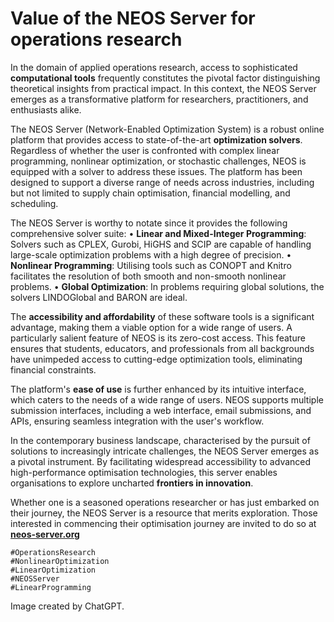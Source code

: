 # Value of the NEOS Server for operations research

In the domain of applied operations research, access to sophisticated **computational tools** frequently constitutes the pivotal factor distinguishing theoretical insights from practical impact. In this context, the NEOS Server emerges as a transformative platform for researchers, practitioners, and enthusiasts alike.

The NEOS Server (Network-Enabled Optimization System) is a robust online platform that provides access to state-of-the-art **optimization solvers**. Regardless of whether the user is confronted with complex linear programming, nonlinear optimization, or stochastic challenges, NEOS is equipped with a solver to address these issues. The platform has been designed to support a diverse range of needs across industries, including but not limited to supply chain optimisation, financial modelling, and scheduling.

The NEOS Server is worthy to notate since it provides the following comprehensive solver suite:
• **Linear and Mixed-Integer Programming**: Solvers such as CPLEX, Gurobi, HiGHS and SCIP are capable of handling large-scale optimization problems with a high degree of precision.
• **Nonlinear Programming**: Utilising tools such as CONOPT and Knitro facilitates the resolution of both smooth and non-smooth nonlinear problems.
• **Global Optimization**: In problems requiring global solutions, the solvers LINDOGlobal and BARON are ideal.

The **accessibility and affordability** of these software tools is a significant advantage, making them a viable option for a wide range of users. A particularly salient feature of NEOS is its zero-cost access. This feature ensures that students, educators, and professionals from all backgrounds have unimpeded access to cutting-edge optimization tools, eliminating financial constraints.

The platform's **ease of use** is further enhanced by its intuitive interface, which caters to the needs of a wide range of users. NEOS supports multiple submission interfaces, including a web interface, email submissions, and APIs, ensuring seamless integration with the user's workflow.

In the contemporary business landscape, characterised by the pursuit of solutions to increasingly intricate challenges, the NEOS Server emerges as a pivotal instrument. By facilitating widespread accessibility to advanced high-performance optimisation technologies, this server enables organisations to explore uncharted **frontiers in innovation**.

Whether one is a seasoned operations researcher or has just embarked on their journey, the NEOS Server is a resource that merits exploration. Those interested in commencing their optimisation journey are invited to do so at [**neos-server.org**](https://neos-server.org/neos/)

```
#OperationsResearch
#NonlinearOptimization
#LinearOptimization
#NEOSServer
#LinearProgramming
```

Image created by ChatGPT.



